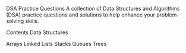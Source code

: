 DSA Practice Questions
A collection of Data Structures and Algorithms (DSA) practice questions and solutions to help enhance your problem-solving skills.

Contents
Data Structures

Arrays
Linked Lists
Stacks
Queues
Trees
